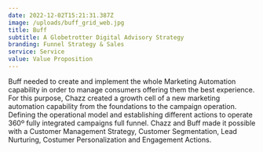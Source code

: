 ```yaml
---
date: 2022-12-02T15:21:31.387Z
image: /uploads/buff_grid_web.jpg
title: Buff
subtitle: A Globetrotter Digital Advisory Strategy
branding: Funnel Strategy & Sales
service: Service
value: Value Proposition
---
```


Buff needed to create and implement the whole Marketing Automation capability in order to manage consumers offering them the best experience. For this purpose, Chazz created a growth cell of a new marketing automation capability from the foundations to the campaign operation. Defining the operational model and establishing different actions to operate 360º fully integrated campaigns full funnel. Chazz and Buff made it possible with a Customer Management Strategy, Customer Segmentation, Lead Nurturing, Costumer Personalization and Engagement Actions.
